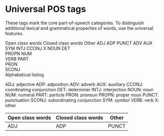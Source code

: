 # Universal POS tags

These tags mark the core part-of-speech categories. To distinguish additional lexical and grammatical properties of words, use the universal features.


<table>
<thead>
  <tr>
    <th>Open class words</th>
    <th>Closed class words</th>
    <th>Other</th>
  </tr>
</thead>
<tbody>
  <tr>
    <td>ADJ</td>
    <td>ADP</td>
    <td>PUNCT</td>
  </tr>
</tbody>

Open class words	Closed class words	Other
ADJ	ADP	PUNCT
ADV	AUX	SYM
INTJ	CCONJ	X
NOUN	DET	 
PROPN	NUM	 
VERB	PART	 
 	PRON	 
 	SCONJ	 
Alphabetical listing

ADJ: adjective
ADP: adposition
ADV: adverb
AUX: auxiliary
CCONJ: coordinating conjunction
DET: determiner
INTJ: interjection
NOUN: noun
NUM: numeral
PART: particle
PRON: pronoun
PROPN: proper noun
PUNCT: punctuation
SCONJ: subordinating conjunction
SYM: symbol
VERB: verb
X: other